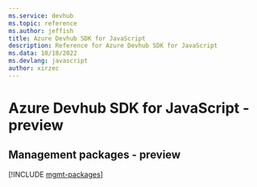 ```yaml
---
ms.service: devhub
ms.topic: reference
ms.author: jeffish
title: Azure Devhub SDK for JavaScript
description: Reference for Azure Devhub SDK for JavaScript
ms.data: 10/18/2022
ms.devlang: javascript
author: xirzec
---
```

# Azure Devhub SDK for JavaScript - preview

## Management packages - preview
[!INCLUDE [mgmt-packages](devhub-mgmt-index.md)]
